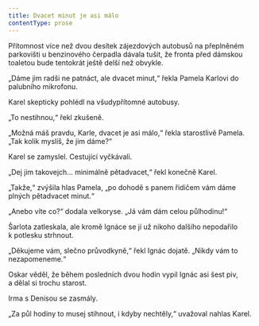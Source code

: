 ```yaml
---
title: Dvacet minut je asi málo
contentType: prose
---
```


Přítomnost více než dvou desítek zájezdových autobusů na přeplněném parkovišti u benzinového čerpadla dávala tušit, že fronta před dámskou toaletou bude tentokrát ještě delší než obvykle.

„Dáme jim radši ne patnáct, ale dvacet minut,“ řekla Pamela Karlovi do palubního mikrofonu.

Karel skepticky pohlédl na všudypřítomné autobusy.

„To nestihnou,“ řekl zkušeně.

„Možná máš pravdu, Karle, dvacet je asi málo,“ řekla starostlivě Pamela. „Tak kolik myslíš, že jim dáme?“

Karel se zamyslel. Cestující vyčkávali.

„Dej jim takovejch… minimálně pětadvacet,“ řekl konečně Karel.

„Takže,“ zvýšila hlas Pamela, „po dohodě s panem řidičem vám dáme plných pětadvacet minut.“

„Anebo víte co?“ dodala velkoryse. „Já vám dám celou půlhodinu!“

Šarlota zatleskala, ale kromě Ignáce se jí už nikoho dalšího nepodařilo k potlesku strhnout.

„Děkujeme vám, slečno průvodkyně,“ řekl Ignác dojatě. „Nikdy vám to nezapomeneme.“

Oskar věděl, že během posledních dvou hodin vypil Ignác asi šest piv, a dělal si trochu starost.

Irma s Denisou se zasmály.

„Za půl hodiny to musej stihnout, i kdyby nechtěly,“ uvažoval nahlas Karel.
